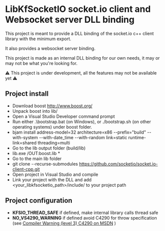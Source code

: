 # LibKfSocketIO socket.io client and Websocket server DLL binding

This project is meant to provide a DLL binding of the socket.io c++ client library with the minimum export.

It also provides a websocket server binding.

This project is made as an internal DLL binding for our own needs, it may or may not be what you're looking for.

⚠️ This project is under development, all the features may not be available yet ⚠️

## Project install

* Download boost http://www.boost.org/
* Unpack boost into lib/
* Open a Visual Studio Developer command prompt
* Run either .\bootstrap.bat (on Windows), or ./bootstrap.sh (on other operating systems) under boost folder.
* bjam install address-model=32 architecture=x86 --prefix="build" --with-system --with-date_time --with-random link=static runtime-link=shared threading=multi
* Go to the lib output folder (build/lib)
* lib.exe /OUT:boost.lib *
* Go to the main lib folder
* git clone --recurse-submodules https://github.com/socketio/socket.io-client-cpp.git
* Open project in Visual Studio and compile
* Link your project with the DLL and add <your_libkfsocketio_path>/include/ to your project path

## Project configuration

* **KFSIO_THREAD_SAFE** if defined, make internal library calls thread safe
* **NO_VS4290_WARNING** if defined avoid C4290 for throw specification (see [Compiler Warning (level 3) C4290 on MSDN](https://msdn.microsoft.com/en-us/library/sa28fef8.aspx) )
